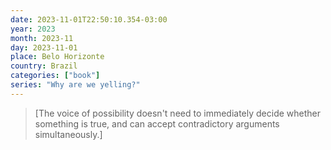 ```yaml
---
date: 2023-11-01T22:50:10.354-03:00
year: 2023
month: 2023-11
day: 2023-11-01
place: Belo Horizonte
country: Brazil
categories: ["book"]
series: "Why are we yelling?"
---
```

> [The voice of possibility doesn't need to immediately decide whether something is true, and can accept contradictory arguments simultaneously.]
